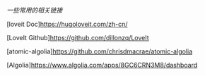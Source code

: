 # 

*一些常用的相关链接*

[loveit Doc]<https://hugoloveit.com/zh-cn/>

[LoveIt Github]<https://github.com/dillonzq/LoveIt>

[atomic-algolia]<https://github.com/chrisdmacrae/atomic-algolia>

[Algolia]<https://www.algolia.com/apps/8GC6CRN3M8/dashboard>
